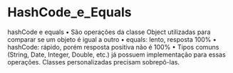 # HashCode_e_Equals
hashCode e equals • São operações da classe Object utilizadas para comparar se um objeto é igual a outro • equals: lento, resposta 100% • hashCode: rápido, porém resposta positiva não é 100% • Tipos comuns (String, Date, Integer, Double, etc.) já possuem implementação para essas operações. Classes personalizadas precisam sobrepô-las.
